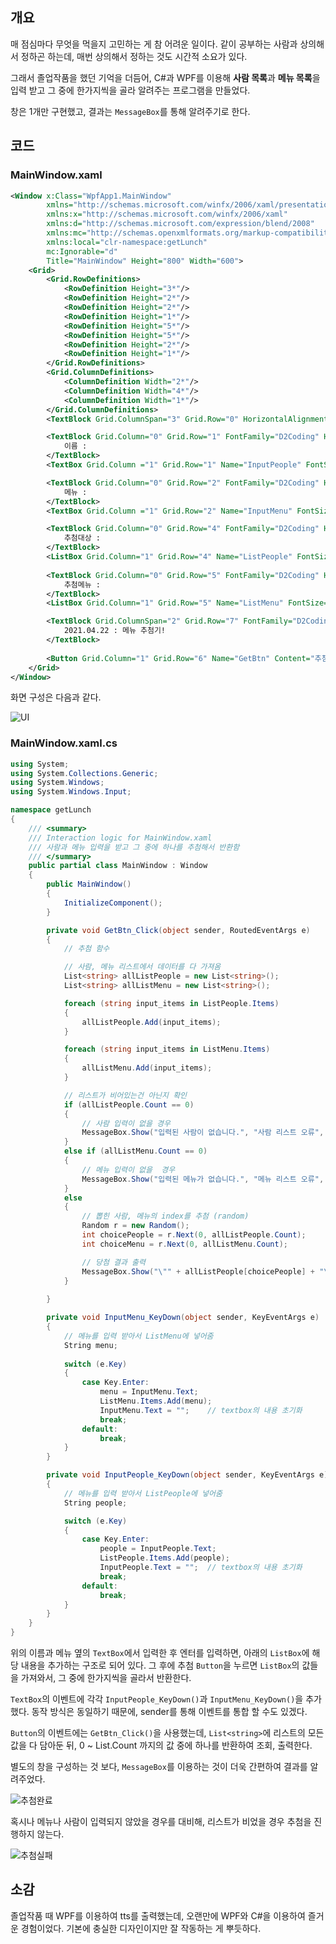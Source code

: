 ## 개요
매 점심마다 무엇을 먹을지 고민하는 게 참 어려운 일이다. 같이 공부하는 사람과 상의해서 정하곤 하는데, 매번 상의해서 정하는 것도 시간적 소요가 있다.

그래서 졸업작품을 했던 기억을 더듬어, C#과 WPF를 이용해 **사람 목록**과 **메뉴 목록**을 입력 받고 그 중에 한가지씩을 골라 알려주는 프로그램을 만들었다.

창은 1개만 구현했고, 결과는 `MessageBox`를 통해 알려주기로 한다.

## 코드

### MainWindow.xaml
```xml
<Window x:Class="WpfApp1.MainWindow"
        xmlns="http://schemas.microsoft.com/winfx/2006/xaml/presentation"
        xmlns:x="http://schemas.microsoft.com/winfx/2006/xaml"
        xmlns:d="http://schemas.microsoft.com/expression/blend/2008"
        xmlns:mc="http://schemas.openxmlformats.org/markup-compatibility/2006"
        xmlns:local="clr-namespace:getLunch"
        mc:Ignorable="d"
        Title="MainWindow" Height="800" Width="600">
    <Grid>
        <Grid.RowDefinitions>
            <RowDefinition Height="3*"/>
            <RowDefinition Height="2*"/>
            <RowDefinition Height="2*"/>
            <RowDefinition Height="1*"/>
            <RowDefinition Height="5*"/>
            <RowDefinition Height="5*"/>
            <RowDefinition Height="2*"/>
            <RowDefinition Height="1*"/>
        </Grid.RowDefinitions>
        <Grid.ColumnDefinitions>
            <ColumnDefinition Width="2*"/>
            <ColumnDefinition Width="4*"/>
            <ColumnDefinition Width="1*"/>
        </Grid.ColumnDefinitions>
        <TextBlock Grid.ColumnSpan="3" Grid.Row="0" HorizontalAlignment="Center" VerticalAlignment="Center" Text="메뉴 추첨기" FontSize="42"/>

        <TextBlock Grid.Column="0" Grid.Row="1" FontFamily="D2Coding" HorizontalAlignment="Right" VerticalAlignment="Center" FontSize="28">
            이름 :
        </TextBlock>
        <TextBox Grid.Column ="1" Grid.Row="1" Name="InputPeople" FontSize="28" KeyDown="InputPeople_KeyDown"/>

        <TextBlock Grid.Column="0" Grid.Row="2" FontFamily="D2Coding" HorizontalAlignment="Right" VerticalAlignment="Center" FontSize="28">
            메뉴 :
        </TextBlock>
        <TextBox Grid.Column ="1" Grid.Row="2" Name="InputMenu" FontSize="28" KeyDown="InputMenu_KeyDown"/>

        <TextBlock Grid.Column="0" Grid.Row="4" FontFamily="D2Coding" HorizontalAlignment="Right" VerticalAlignment="Center" FontSize="26">
            추첨대상 :
        </TextBlock>
        <ListBox Grid.Column="1" Grid.Row="4" Name="ListPeople" FontSize="14"/>
        
        <TextBlock Grid.Column="0" Grid.Row="5" FontFamily="D2Coding" HorizontalAlignment="Right" VerticalAlignment="Center" FontSize="26">
            추첨메뉴 :
        </TextBlock>
        <ListBox Grid.Column="1" Grid.Row="5" Name="ListMenu" FontSize="14"/>

        <TextBlock Grid.ColumnSpan="2" Grid.Row="7" FontFamily="D2Coding" VerticalAlignment="Center">
            2021.04.22 : 메뉴 추첨기!
        </TextBlock>
        
        <Button Grid.Column="1" Grid.Row="6" Name="GetBtn" Content="추첨!" FontSize="28" Click="GetBtn_Click"/>
    </Grid>
</Window>
```

화면 구성은 다음과 같다.

![UI](./img/main.png)

### MainWindow.xaml.cs
```cs
using System;
using System.Collections.Generic;
using System.Windows;
using System.Windows.Input;

namespace getLunch
{
    /// <summary>
    /// Interaction logic for MainWindow.xaml
    /// 사람과 메뉴 입력을 받고 그 중에 하나를 추첨해서 반환함
    /// </summary>
    public partial class MainWindow : Window
    {
        public MainWindow()
        {
            InitializeComponent();
        }

        private void GetBtn_Click(object sender, RoutedEventArgs e)
        {
            // 추첨 함수

            // 사람, 메뉴 리스트에서 데이터를 다 가져옴
            List<string> allListPeople = new List<string>();
            List<string> allListMenu = new List<string>();

            foreach (string input_items in ListPeople.Items)
            {
                allListPeople.Add(input_items);
            }

            foreach (string input_items in ListMenu.Items)
            {
                allListMenu.Add(input_items);
            }

            // 리스트가 비어있는건 아닌지 확인
            if (allListPeople.Count == 0)
            {
                // 사람 입력이 없을 경우
                MessageBox.Show("입력된 사람이 없습니다.", "사람 리스트 오류", MessageBoxButton.OK);
            }
            else if (allListMenu.Count == 0)
            {
                // 메뉴 입력이 없을  경우
                MessageBox.Show("입력된 메뉴가 없습니다.", "메뉴 리스트 오류", MessageBoxButton.OK);
            }
            else
            {
                // 뽑힌 사람, 메뉴의 index를 추첨 (random)
                Random r = new Random();
                int choicePeople = r.Next(0, allListPeople.Count);
                int choiceMenu = r.Next(0, allListMenu.Count);

                // 당첨 결과 출력
                MessageBox.Show("\"" + allListPeople[choicePeople] + "\" 님이 \"" + allListMenu[choiceMenu] + "\" 로 안내하세요!!", "축) 당첨", MessageBoxButton.OK);
            }
            
        }

        private void InputMenu_KeyDown(object sender, KeyEventArgs e)
        {
            // 메뉴를 입력 받아서 ListMenu에 넣어줌
            String menu;
            
            switch (e.Key)
            {
                case Key.Enter:
                    menu = InputMenu.Text;
                    ListMenu.Items.Add(menu);
                    InputMenu.Text = "";    // textbox의 내용 초기화
                    break;
                default:
                    break;
            }
        }

        private void InputPeople_KeyDown(object sender, KeyEventArgs e)
        {
            // 메뉴를 입력 받아서 ListPeople에 넣어줌
            String people;

            switch (e.Key)
            {
                case Key.Enter:
                    people = InputPeople.Text;
                    ListPeople.Items.Add(people);
                    InputPeople.Text = "";  // textbox의 내용 초기화
                    break;
                default:
                    break;
            }
        }
    }
}
```

위의 이름과 메뉴 옆의 `TextBox`에서 입력한 후 엔터를 입력하면, 아래의 `ListBox`에 해당 내용을 추가하는 구조로 되어 있다.
그 후에 추첨 `Button`을 누르면 `ListBox`의 값들을 가져와서, 그 중에 한가지씩을 골라서 반환한다.

`TextBox`의 이벤트에 각각 `InputPeople_KeyDown()`과 `InputMenu_KeyDown()`을 추가했다. 동작 방식은 동일하기 때문에, sender를 통해 이벤트를 통합 할 수도 있겠다.

`Button`의 이벤트에는 `GetBtn_Click()`을 사용했는데, `List<string>`에 리스트의 모든 값을 다 담아둔 뒤, 0 ~ List<string>.Count 까지의 값 중에 하나를 반환하여 조회, 출력한다.

별도의 창을 구성하는 것 보다, `MessageBox`를 이용하는 것이 더욱 간편하여 결과를 알려주었다.

![추첨완료](./img/success.png)

혹시나 메뉴나 사람이 입력되지 않았을 경우를 대비해, 리스트가 비었을 경우 추첨을 진행하지 않는다.

![추첨실패](./img/fail.png)


## 소감
졸업작품 때 WPF를 이용하여 tts를 출력했는데, 오랜만에 WPF와 C#을 이용하여 즐거운 경험이었다. 기본에 충실한 디자인이지만 잘 작동하는 게 뿌듯하다.
